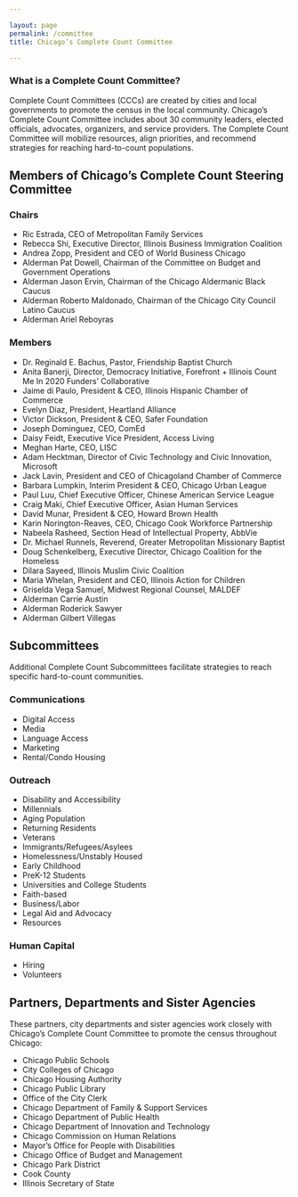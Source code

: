 ```yaml
---

layout: page
permalink: /committee
title: Chicago’s Complete Count Committee

---
```


### What is a Complete Count Committee?
Complete Count Committees (CCCs) are created by cities and local governments to promote the census in the local community. 
Chicago’s Complete Count Committee includes about 30 community leaders, elected officials, advocates, organizers, and service providers. The Complete Count Committee will mobilize resources, align priorities, and recommend strategies for reaching hard-to-count populations. 

## Members of Chicago’s Complete Count Steering Committee

### Chairs

* Ric Estrada, CEO of Metropolitan Family Services
* Rebecca Shi, Executive Director, Illinois Business Immigration Coalition
* Andrea Zopp, President and CEO of World Business Chicago
* Alderman Pat Dowell, Chairman of the Committee on Budget and Government Operations
* Alderman Jason Ervin, Chairman of the Chicago Aldermanic Black Caucus
* Alderman Roberto Maldonado, Chairman of the Chicago City Council Latino Caucus
* Alderman Ariel Reboyras

### Members

* Dr. Reginald E. Bachus, Pastor, Friendship Baptist Church
* Anita Banerji, Director, Democracy Initiative, Forefront + Illinois Count Me In 2020 Funders’ Collaborative
* Jaime di Paulo, President & CEO, Illinois Hispanic Chamber of Commerce
* Evelyn Diaz, President, Heartland Alliance
* Victor Dickson, President & CEO, Safer Foundation
* Joseph Dominguez, CEO, ComEd
* Daisy Feidt, Executive Vice President, Access Living
* Meghan Harte, CEO, LISC
* Adam Hecktman, Director of Civic Technology and Civic Innovation, Microsoft
* Jack Lavin, President and CEO of Chicagoland Chamber of Commerce
* Barbara Lumpkin, Interim President & CEO, Chicago Urban League
* Paul Luu, Chief Executive Officer, Chinese American Service League
* Craig Maki, Chief Executive Officer, Asian Human Services
* David Munar, President & CEO, Howard Brown Health
* Karin Norington-Reaves, CEO, Chicago Cook Workforce Partnership
* Nabeela Rasheed, Section Head of Intellectual Property, AbbVie
* Dr. Michael Runnels, Reverend, Greater Metropolitan Missionary Baptist
* Doug Schenkelberg, Executive Director, Chicago Coalition for the Homeless
* Dilara Sayeed, Illinois Muslim Civic Coalition
* Maria Whelan, President and CEO, Illinois Action for Children
* Griselda Vega Samuel, Midwest Regional Counsel, MALDEF
* Alderman Carrie Austin
* Alderman Roderick Sawyer
* Alderman Gilbert Villegas

## Subcommittees

Additional Complete Count Subcommittees facilitate strategies to reach specific hard-to-count communities. 

### Communications

* Digital Access
* Media
* Language Access
* Marketing
* Rental/Condo Housing 

### Outreach

* Disability and Accessibility
* Millennials 
* Aging Population
* Returning Residents
* Veterans
* Immigrants/Refugees/Asylees
* Homelessness/Unstably Housed
* Early Childhood 
* PreK-12 Students
* Universities and College Students
* Faith-based
* Business/Labor
* Legal Aid and Advocacy
* Resources 

### Human Capital

* Hiring 
* Volunteers 

## Partners, Departments and Sister Agencies 

These partners, city departments and sister agencies work closely with Chicago’s Complete Count Committee to promote the census throughout Chicago:

* Chicago Public Schools
* City Colleges of Chicago
* Chicago Housing Authority
* Chicago Public Library
* Office of the City Clerk
* Chicago Department of Family & Support Services
* Chicago Department of Public Health
* Chicago Department of Innovation and Technology
* Chicago Commission on Human Relations
* Mayor’s Office for People with Disabilities
* Chicago Office of Budget and Management
* Chicago Park District
* Cook County
* Illinois Secretary of State


